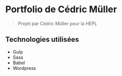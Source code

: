 # Portfolio de Cédric Müller
> Projet par Cédric Müller pour la HEPL 

## Technologies utilisées
* Gulp
* Sass
* Babel
* Wordpress